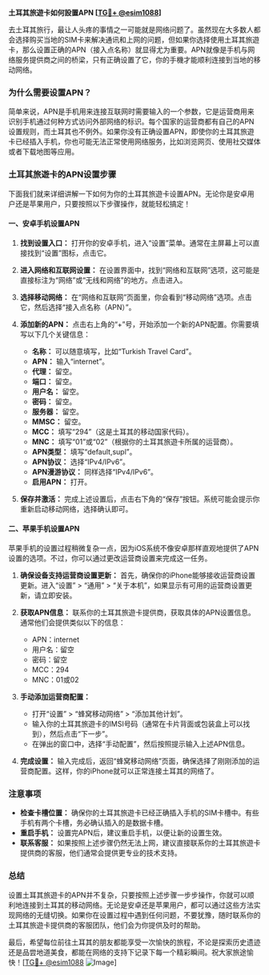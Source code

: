 **土耳其旅遊卡如何設置APN [[TG💪+ @esim1088](https://t.me/s/esim1088)]**

去土耳其旅行，最让人头疼的事情之一可能就是网络问题了。虽然现在大多数人都会选择购买当地的SIM卡来解决通讯和上网的问题，但如果你选择使用土耳其旅遊卡，那么设置正确的APN（接入点名称）就显得尤为重要。APN就像是手机与网络服务提供商之间的桥梁，只有正确设置了它，你的手機才能顺利连接到当地的移动网络。

### **为什么需要设置APN？**

简单来说，APN是手机用来连接互联网时需要输入的一个参数，它是运营商用来识别手机通过何种方式访问外部网络的标识。每个国家的运营商都有自己的APN设置规则，而土耳其也不例外。如果你没有正确设置APN，即使你的土耳其旅遊卡已经插入手机，你也可能无法正常使用网络服务，比如浏览网页、使用社交媒体或者下载地图等应用。

### **土耳其旅遊卡的APN设置步骤**

下面我们就来详细讲解一下如何为你的土耳其旅遊卡设置APN。无论你是安卓用户还是苹果用户，只要按照以下步骤操作，就能轻松搞定！

#### **一、安卓手机设置APN**

1. **找到设置入口：**
   打开你的安卓手机，进入“设置”菜单。通常在主屏幕上可以直接找到“设置”图标，点击它。

2. **进入网络和互联网设置：**
   在设置界面中，找到“网络和互联网”选项，这可能是直接标注为“网络”或“无线和网络”的地方。点击进入。

3. **选择移动网络：**
   在“网络和互联网”页面里，你会看到“移动网络”选项。点击它，然后选择“接入点名称（APN）”。

4. **添加新的APN：**
   点击右上角的“+”号，开始添加一个新的APN配置。你需要填写以下几个关键信息：
   - **名称：** 可以随意填写，比如“Turkish Travel Card”。
   - **APN：** 输入“internet”。
   - **代理：** 留空。
   - **端口：** 留空。
   - **用户名：** 留空。
   - **密码：** 留空。
   - **服务器：** 留空。
   - **MMSC：** 留空。
   - **MCC：** 填写“294”（这是土耳其的移动国家代码）。
   - **MNC：** 填写“01”或“02”（根据你的土耳其旅遊卡所属的运营商）。
   - **APN类型：** 填写“default,supl”。
   - **APN协议：** 选择“IPv4/IPv6”。
   - **APN漫游协议：** 同样选择“IPv4/IPv6”。
   - **启用APN：** 打开。

5. **保存并激活：**
   完成上述设置后，点击右下角的“保存”按钮。系统可能会提示你重新启动移动网络，选择确认即可。

#### **二、苹果手机设置APN**

苹果手机的设置过程稍微复杂一点，因为iOS系统不像安卓那样直观地提供了APN设置的选项。不过，你可以通过更改运营商设置来完成这一任务。

1. **确保设备支持运营商设置更新：**
   首先，确保你的iPhone能够接收运营商设置更新。进入“设置” > “通用” > “关于本机”，如果显示有可用的运营商设置更新，请立即安装。

2. **获取APN信息：**
   联系你的土耳其旅遊卡提供商，获取具体的APN设置信息。通常他们会提供类似以下的信息：
   - APN：internet
   - 用户名：留空
   - 密码：留空
   - MCC：294
   - MNC：01或02

3. **手动添加运营商配置：**
   - 打开“设置” > “蜂窝移动网络” > “添加其他计划”。
   - 输入你的土耳其旅遊卡的IMSI号码（通常在卡片背面或包装盒上可以找到），然后点击“下一步”。
   - 在弹出的窗口中，选择“手动配置”，然后按照提示输入上述APN信息。

4. **完成设置：**
   输入完成后，返回“蜂窝移动网络”页面，确保选择了刚刚添加的运营商配置。这样，你的iPhone就可以正常连接土耳其的网络了。

### **注意事项**

- **检查卡槽位置：** 确保你的土耳其旅遊卡已经正确插入手机的SIM卡槽中。有些手机有两个卡槽，务必确认插入的是数据卡槽。
- **重启手机：** 设置完APN后，建议重启手机，以便让新的设置生效。
- **联系客服：** 如果按照上述步骤仍然无法上网，建议直接联系你的土耳其旅遊卡提供商的客服，他们通常会提供更专业的技术支持。

### **总结**

设置土耳其旅遊卡的APN并不复杂，只要按照上述步骤一步步操作，你就可以顺利地连接到土耳其的移动网络。无论是安卓还是苹果用户，都可以通过这些方法实现网络的无缝切换。如果你在设置过程中遇到任何问题，不要犹豫，随时联系你的土耳其旅遊卡提供商的客服团队，他们会为你提供及时的帮助。

最后，希望每位前往土耳其的朋友都能享受一次愉快的旅程，不论是探索历史遗迹还是品尝地道美食，都能在网络的支持下记录下每一个精彩瞬间。祝大家旅途愉快！[[TG💪+ @esim1088](https://t.me/s/esim1088) ![Image](https://i.postimg.cc/4NQfJmqS/Snipaste-2025-05-13-00-14-12.png)]